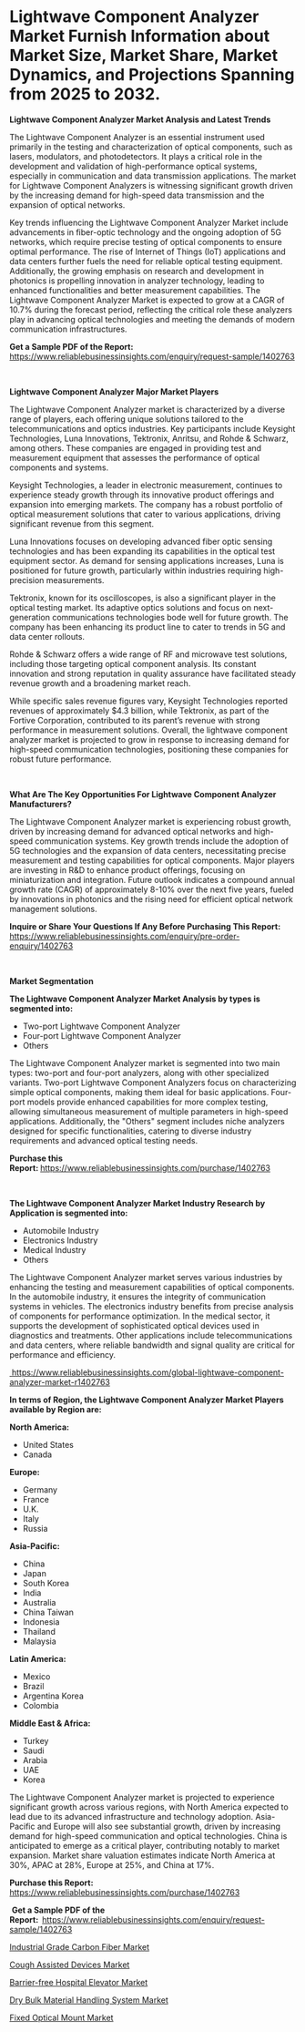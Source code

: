 <p><h1>Lightwave Component Analyzer Market Furnish Information about Market Size, Market Share, Market Dynamics, and Projections Spanning from 2025 to 2032.</h1></p><p><strong>Lightwave Component Analyzer Market Analysis and Latest Trends</strong></p>
<p><p>The Lightwave Component Analyzer is an essential instrument used primarily in the testing and characterization of optical components, such as lasers, modulators, and photodetectors. It plays a critical role in the development and validation of high-performance optical systems, especially in communication and data transmission applications. The market for Lightwave Component Analyzers is witnessing significant growth driven by the increasing demand for high-speed data transmission and the expansion of optical networks. </p><p>Key trends influencing the Lightwave Component Analyzer Market include advancements in fiber-optic technology and the ongoing adoption of 5G networks, which require precise testing of optical components to ensure optimal performance. The rise of Internet of Things (IoT) applications and data centers further fuels the need for reliable optical testing equipment. Additionally, the growing emphasis on research and development in photonics is propelling innovation in analyzer technology, leading to enhanced functionalities and better measurement capabilities. The Lightwave Component Analyzer Market is expected to grow at a CAGR of 10.7% during the forecast period, reflecting the critical role these analyzers play in advancing optical technologies and meeting the demands of modern communication infrastructures.</p></p>
<p><strong>Get a Sample PDF of the Report:&nbsp;</strong> <a href="https://www.reliablebusinessinsights.com/enquiry/request-sample/1402763?utm_campaign=1873&utm_medium=2&utm_source=Github&utm_content=ia&utm_term=12012025&utm_id=lightwave-component-analyzer">https://www.reliablebusinessinsights.com/enquiry/request-sample/1402763</a></p>
<p>&nbsp;</p>
<p><strong>Lightwave Component Analyzer Major Market Players</strong></p>
<p><p>The Lightwave Component Analyzer market is characterized by a diverse range of players, each offering unique solutions tailored to the telecommunications and optics industries. Key participants include Keysight Technologies, Luna Innovations, Tektronix, Anritsu, and Rohde & Schwarz, among others. These companies are engaged in providing test and measurement equipment that assesses the performance of optical components and systems.</p><p>Keysight Technologies, a leader in electronic measurement, continues to experience steady growth through its innovative product offerings and expansion into emerging markets. The company has a robust portfolio of optical measurement solutions that cater to various applications, driving significant revenue from this segment.</p><p>Luna Innovations focuses on developing advanced fiber optic sensing technologies and has been expanding its capabilities in the optical test equipment sector. As demand for sensing applications increases, Luna is positioned for future growth, particularly within industries requiring high-precision measurements.</p><p>Tektronix, known for its oscilloscopes, is also a significant player in the optical testing market. Its adaptive optics solutions and focus on next-generation communications technologies bode well for future growth. The company has been enhancing its product line to cater to trends in 5G and data center rollouts.</p><p>Rohde & Schwarz offers a wide range of RF and microwave test solutions, including those targeting optical component analysis. Its constant innovation and strong reputation in quality assurance have facilitated steady revenue growth and a broadening market reach.</p><p>While specific sales revenue figures vary, Keysight Technologies reported revenues of approximately $4.3 billion, while Tektronix, as part of the Fortive Corporation, contributed to its parent’s revenue with strong performance in measurement solutions. Overall, the lightwave component analyzer market is projected to grow in response to increasing demand for high-speed communication technologies, positioning these companies for robust future performance.</p></p>
<p>&nbsp;</p>
<p><strong>What Are The Key Opportunities For Lightwave Component Analyzer Manufacturers?</strong></p>
<p><p>The Lightwave Component Analyzer market is experiencing robust growth, driven by increasing demand for advanced optical networks and high-speed communication systems. Key growth trends include the adoption of 5G technologies and the expansion of data centers, necessitating precise measurement and testing capabilities for optical components. Major players are investing in R&D to enhance product offerings, focusing on miniaturization and integration. Future outlook indicates a compound annual growth rate (CAGR) of approximately 8-10% over the next five years, fueled by innovations in photonics and the rising need for efficient optical network management solutions.</p></p>
<p><strong>Inquire or Share Your Questions If Any Before Purchasing This Report:</strong> <a href="https://www.reliablebusinessinsights.com/enquiry/pre-order-enquiry/1402763?utm_campaign=1873&utm_medium=2&utm_source=Github&utm_content=ia&utm_term=12012025&utm_id=lightwave-component-analyzer">https://www.reliablebusinessinsights.com/enquiry/pre-order-enquiry/1402763</a></p>
<p>&nbsp;</p>
<p><strong>Market Segmentation</strong></p>
<p><strong>The Lightwave Component Analyzer Market Analysis by types is segmented into:</strong></p>
<p><ul><li>Two-port Lightwave Component Analyzer</li><li>Four-port Lightwave Component Analyzer</li><li>Others</li></ul></p>
<p><p>The Lightwave Component Analyzer market is segmented into two main types: two-port and four-port analyzers, along with other specialized variants. Two-port Lightwave Component Analyzers focus on characterizing simple optical components, making them ideal for basic applications. Four-port models provide enhanced capabilities for more complex testing, allowing simultaneous measurement of multiple parameters in high-speed applications. Additionally, the "Others" segment includes niche analyzers designed for specific functionalities, catering to diverse industry requirements and advanced optical testing needs.</p></p>
<p><strong>Purchase this Report:&nbsp;</strong><a href="https://www.reliablebusinessinsights.com/purchase/1402763?utm_campaign=1873&utm_medium=2&utm_source=Github&utm_content=ia&utm_term=12012025&utm_id=lightwave-component-analyzer">https://www.reliablebusinessinsights.com/purchase/1402763</a></p>
<p>&nbsp;</p>
<p><strong>The Lightwave Component Analyzer Market Industry Research by Application is segmented into:</strong></p>
<p><ul><li>Automobile Industry</li><li>Electronics Industry</li><li>Medical Industry</li><li>Others</li></ul></p>
<p><p>The Lightwave Component Analyzer market serves various industries by enhancing the testing and measurement capabilities of optical components. In the automobile industry, it ensures the integrity of communication systems in vehicles. The electronics industry benefits from precise analysis of components for performance optimization. In the medical sector, it supports the development of sophisticated optical devices used in diagnostics and treatments. Other applications include telecommunications and data centers, where reliable bandwidth and signal quality are critical for performance and efficiency.</p></p>
<p><a href="https://www.reliablebusinessinsights.com/global-lightwave-component-analyzer-market-r1402763?utm_campaign=1873&utm_medium=2&utm_source=Github&utm_content=ia&utm_term=12012025&utm_id=lightwave-component-analyzer">&nbsp;https://www.reliablebusinessinsights.com/global-lightwave-component-analyzer-market-r1402763</a></p>
<p><strong>In terms of Region, the Lightwave Component Analyzer Market Players available by Region are:</strong></p>
<p>
    <p> <strong> North America: </strong>
        <ul>
            <li>United States</li>
            <li>Canada</li>
        </ul>
        </p> 
    <p> <strong> Europe: </strong>
        <ul>
            <li>Germany</li>
            <li>France</li>
            <li>U.K.</li>
            <li>Italy</li>
            <li>Russia</li>
        </ul>
        </p> 
    <p> <strong> Asia-Pacific: </strong>
        <ul>
            <li>China</li>
            <li>Japan</li>
            <li>South Korea</li>
            <li>India</li>
            <li>Australia</li>
            <li>China Taiwan</li>
            <li>Indonesia</li>
            <li>Thailand</li>
            <li>Malaysia</li>
        </ul>
        </p> 
    <p> <strong> Latin America: </strong>
        <ul>
            <li>Mexico</li>
            <li>Brazil</li>
            <li>Argentina Korea</li>
            <li>Colombia</li>
        </ul>
        </p> 
    <p> <strong> Middle East & Africa: </strong>
        <ul>
            <li>Turkey</li>
            <li>Saudi</li>
            <li>Arabia</li>
            <li>UAE</li>
            <li>Korea</li>
        </ul>
    </p>
    </p>
<p><p>The Lightwave Component Analyzer market is projected to experience significant growth across various regions, with North America expected to lead due to its advanced infrastructure and technology adoption. Asia-Pacific and Europe will also see substantial growth, driven by increasing demand for high-speed communication and optical technologies. China is anticipated to emerge as a critical player, contributing notably to market expansion. Market share valuation estimates indicate North America at 30%, APAC at 28%, Europe at 25%, and China at 17%.</p></p>
<p><strong>Purchase this Report: </strong><a href="https://www.reliablebusinessinsights.com/purchase/1402763?utm_campaign=1873&utm_medium=2&utm_source=Github&utm_content=ia&utm_term=12012025&utm_id=lightwave-component-analyzer">https://www.reliablebusinessinsights.com/purchase/1402763</a></p>
<p>&nbsp;<strong>Get a Sample PDF of the Report:&nbsp;&nbsp;</strong><a href="https://www.reliablebusinessinsights.com/enquiry/request-sample/1402763?utm_campaign=1873&utm_medium=2&utm_source=Github&utm_content=ia&utm_term=12012025&utm_id=lightwave-component-analyzer">https://www.reliablebusinessinsights.com/enquiry/request-sample/1402763</a></p>
<p><strong></strong></p>
<p><p><a href="https://www.linkedin.com/pulse/research-report-value-market-segmentation-share-analysis-ragef?utm_campaign=1873&utm_medium=2&utm_source=Github&utm_content=ia&utm_term=12012025&utm_id=lightwave-component-analyzer">Industrial Grade Carbon Fiber Market</a></p><p><a href="https://github.com/triattwood9919/Market-Research-Report-List-1/blob/main/cough-assisted-devices-market.md?utm_campaign=1873&utm_medium=2&utm_source=Github&utm_content=ia&utm_term=12012025&utm_id=lightwave-component-analyzer">Cough Assisted Devices Market</a></p><p><a href="https://www.linkedin.com/pulse/barrier-free-hospital-elevator-market-trend-expected-grow-gyghf?utm_campaign=1873&utm_medium=2&utm_source=Github&utm_content=ia&utm_term=12012025&utm_id=lightwave-component-analyzer">Barrier-free Hospital Elevator Market</a></p><p><a href="https://www.linkedin.com/pulse/navigating-dry-bulk-material-handling-system-market-size-8kazf?utm_campaign=1873&utm_medium=2&utm_source=Github&utm_content=ia&utm_term=12012025&utm_id=lightwave-component-analyzer">Dry Bulk Material Handling System Market</a></p><p><a href="https://www.linkedin.com/pulse/in-depth-fixed-optical-mount-report-industry-analysis-forecasted-muhof?utm_campaign=1873&utm_medium=2&utm_source=Github&utm_content=ia&utm_term=12012025&utm_id=lightwave-component-analyzer">Fixed Optical Mount Market</a></p></p>